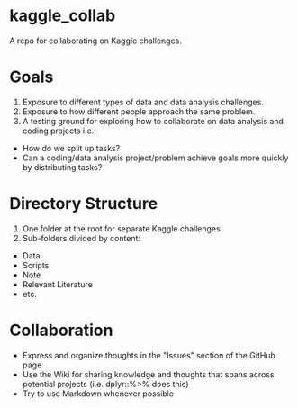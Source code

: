 # kaggle_collab
A repo for collaborating on Kaggle challenges. 

# Goals
1. Exposure to different types of data and data analysis challenges. 
2. Exposure to how different people approach the same problem. 
3. A testing ground for exploring how to collaborate on data analysis and coding projects i.e.: 
  * How do we split up tasks?
  * Can a coding/data analysis project/problem achieve goals more quickly by distributing tasks?

# Directory Structure

1. One folder at the root for separate Kaggle challenges
2. Sub-folders divided by content:
  * Data
  * Scripts
  * Note
  * Relevant Literature
  * etc. 

# Collaboration 
* Express and organize thoughts in the "Issues" section of the GitHub page
* Use the Wiki for sharing knowledge and thoughts that spans across potential projects (i.e. dplyr::%>% does this)
* Try to use Markdown whenever possible


